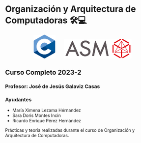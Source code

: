 Organización y Arquitectura de Computadoras 🛠💻
=========================================

<p align="center">
  <img src="Teoria/C_Logo.svg" width="70" />  &nbsp  &nbsp  &nbsp 
  <img src="Teoria/ASM_Logo.svg" width="220" /> 
</p>



Curso Completo 2023-2
-------------------------------------------

### Profesor: José de Jesús Galaviz Casas

### Ayudantes

* María Ximena Lezama Hérnandez
* Sara Doris Montes Incin
* Ricardo Enrique Pérez Hernández

Prácticas y teoría realizadas durante el curso de Organización y Arquitectura de Computadoras.
